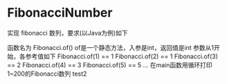 # FibonacciNumber
实现 fibonacci 数列，要求(以Java为例)如下

函数名为 Fibonacci.of()
of是一个静态方法，入参是int，返回值是int
参数从1开始，各参考值如下
Fibonacci.of(1) == 1
Fibonacci.of(2) == 1
Fibonacci.of(3) == 2
Fibonacci.of(4) == 3
Fibonacci.of(5) == 5
...
在main函数用循环打印1~200的Fibonacci数列
test2
